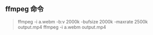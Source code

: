 ## ffmpeg 命令
> ffmpeg -i a.webm -b:v 2000k -bufsize 2000k -maxrate 2500k output.mp4
> ffmpeg -i a.webm output.mp4
